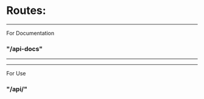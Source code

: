 <h1>Routes:</h1>

<hr>
<p>For Documentation</p>
 <a><h3>"/api-docs"</h3></a>
<hr>

<hr>
<p>For Use</p>
 <a><h3>"/api/"</h3></a>

